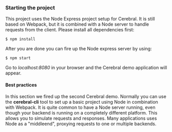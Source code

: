 ### Starting the project
This project uses the Node Express project setup for Cerebral. It is still based on Webpack, but it is combined with a Node server to handle requests from the client. Please install all dependencies first:

`$ npm install`

After you are done you can fire up the Node express server by using:

`$ npm start`

Go to *localhost:8080* in your browser and the Cerebral demo application will appear.

#### Best practices
In this section we fired up the second Cerebral demo. Normally you can use the **cerebral-cli** tool to set up a basic project using Node in combination with Webpack. It is quite common to have a Node server running, even though your backend is running on a completely different platform. This allows you to simulate requests and responses. Many applications uses Node as a "middleend", proxying requests to one or multiple backends.
